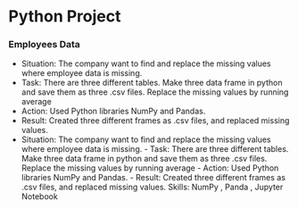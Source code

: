 # Python Project
### Employees Data
- Situation: The company want to find and replace the missing values where employee data is missing.
- Task: There are three different tables. Make three data frame in python and save them as three .csv files. Replace the missing values by running average
- Action: Used Python libraries NumPy and Pandas.
- Result: Created three different frames as .csv files, and replaced missing values.
- Situation: The company want to find and replace the missing values where employee data is missing. - Task: There are three different tables. Make three data frame in python and save them as three .csv files. Replace the missing values by running average - Action: Used Python libraries NumPy and Pandas. - Result: Created three different frames as .csv files, and replaced missing values.
Skills: NumPy , Panda , Jupyter Notebook
